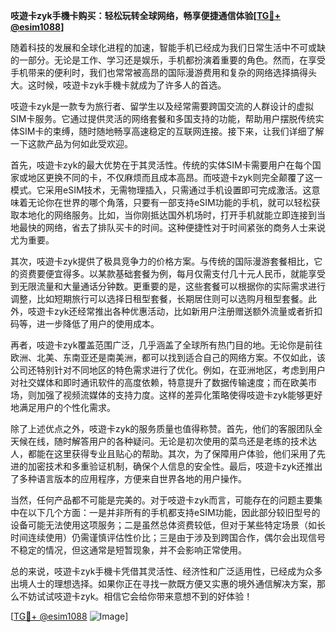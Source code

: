 **吱遊卡zyk手機卡购买：轻松玩转全球网络，畅享便捷通信体验[[TG💪+ @esim1088](https://t.me/s/esim1088)]**

随着科技的发展和全球化进程的加速，智能手机已经成为我们日常生活中不可或缺的一部分。无论是工作、学习还是娱乐，手机都扮演着重要的角色。然而，在享受手机带来的便利时，我们也常常被高昂的国际漫游费用和复杂的网络选择搞得头大。这时候，吱遊卡zyk手機卡就成为了许多人的首选。

吱遊卡zyk是一款专为旅行者、留学生以及经常需要跨国交流的人群设计的虚拟SIM卡服务。它通过提供灵活的网络套餐和多国支持的功能，帮助用户摆脱传统实体SIM卡的束缚，随时随地畅享高速稳定的互联网连接。接下来，让我们详细了解一下这款产品为何如此受欢迎。

首先，吱遊卡zyk的最大优势在于其灵活性。传统的实体SIM卡需要用户在每个国家或地区更换不同的卡，不仅麻烦而且成本高昂。而吱遊卡zyk则完全颠覆了这一模式。它采用eSIM技术，无需物理插入，只需通过手机设置即可完成激活。这意味着无论你在世界的哪个角落，只要有一部支持eSIM功能的手机，就可以轻松获取本地化的网络服务。比如，当你刚抵达国外机场时，打开手机就能立即连接到当地最快的网络，省去了排队买卡的时间。这种便捷性对于时间紧张的商务人士来说尤为重要。

其次，吱遊卡zyk提供了极具竞争力的价格方案。与传统的国际漫游套餐相比，它的资费要便宜得多。以某款基础套餐为例，每月仅需支付几十元人民币，就能享受到无限流量和大量通话分钟数。更重要的是，这些套餐可以根据你的实际需求进行调整，比如短期旅行可以选择日租型套餐，长期居住则可以选购月租型套餐。此外，吱遊卡zyk还经常推出各种优惠活动，比如新用户注册赠送额外流量或者折扣码等，进一步降低了用户的使用成本。

再者，吱遊卡zyk覆盖范围广泛，几乎涵盖了全球所有热门目的地。无论你是前往欧洲、北美、东南亚还是南美洲，都可以找到适合自己的网络方案。不仅如此，该公司还特别针对不同地区的特色需求进行了优化。例如，在亚洲地区，考虑到用户对社交媒体和即时通讯软件的高度依赖，特意提升了数据传输速度；而在欧美市场，则加强了视频流媒体的支持力度。这样的差异化策略使得吱遊卡zyk能够更好地满足用户的个性化需求。

除了上述优点之外，吱遊卡zyk的服务质量也值得称赞。首先，他们的客服团队全天候在线，随时解答用户的各种疑问。无论是初次使用的菜鸟还是老练的技术达人，都能在这里获得专业且贴心的帮助。其次，为了保障用户体验，他们采用了先进的加密技术和多重验证机制，确保个人信息的安全性。最后，吱遊卡zyk还推出了多种语言版本的应用程序，方便来自世界各地的用户操作。

当然，任何产品都不可能是完美的。对于吱遊卡zyk而言，可能存在的问题主要集中在以下几个方面：一是并非所有的手机都支持eSIM功能，因此部分较旧型号的设备可能无法使用这项服务；二是虽然总体资费较低，但对于某些特定场景（如长时间连续使用）仍需谨慎评估性价比；三是由于涉及到跨国合作，偶尔会出现信号不稳定的情况，但这通常是短暂现象，并不会影响正常使用。

总的来说，吱遊卡zyk手機卡凭借其灵活性、经济性和广泛适用性，已经成为众多出境人士的理想选择。如果你正在寻找一款既方便又实惠的境外通信解决方案，那么不妨试试吱遊卡zyk。相信它会给你带来意想不到的好体验！

[[TG💪+ @esim1088](https://t.me/s/esim1088) ![Image](https://i.postimg.cc/4NQfJmqS/Snipaste-2025-05-13-00-14-12.png)]